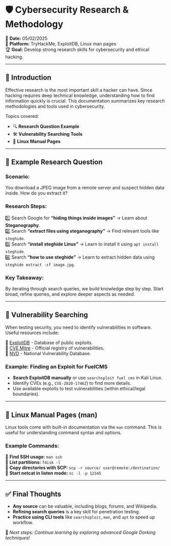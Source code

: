 # 🛡️ Cybersecurity Research & Methodology

📅 **Date:** 05/02/2025  
🔗 **Platform:** TryHackMe, ExploitDB, Linux man pages  
🏆 **Goal:** Develop strong research skills for cybersecurity and ethical hacking.  

---

## 📌 Introduction
Effective research is the most important skill a hacker can have. Since hacking requires deep technical knowledge, understanding how to find information quickly is crucial. This documentation summarizes key research methodologies and tools used in cybersecurity.

Topics covered:
- 🔍 **Research Question Example**
- 🛠 **Vulnerability Searching Tools**
- 🐧 **Linux Manual Pages**

---

## 🎯 Example Research Question

### **Scenario**:
You download a JPEG image from a remote server and suspect hidden data inside. How do you extract it?

### **Research Steps:**
1️⃣ Search Google for **“hiding things inside images”** → Learn about **Steganography**.  
2️⃣ Search **“extract files using steganography”** → Find relevant tools like `steghide`.  
3️⃣ Search **“install steghide Linux”** → Learn to install it using `apt install steghide`.  
4️⃣ Search **“how to use steghide”** → Learn to extract hidden data using `steghide extract -sf image.jpg`.  

### **Key Takeaway:**
By iterating through search queries, we build knowledge step by step. Start broad, refine queries, and explore deeper aspects as needed.

---

## 🔎 Vulnerability Searching
When testing security, you need to identify vulnerabilities in software. Useful resources include:

🔹 [ExploitDB](https://www.exploit-db.com/) - Database of public exploits.  
🔹 [CVE Mitre](https://cve.mitre.org/) - Official registry of vulnerabilities.  
🔹 [NVD](https://nvd.nist.gov/) - National Vulnerability Database.

### **Example: Finding an Exploit for FuelCMS**
- **Search ExploitDB manually** or use `searchsploit fuel cms` in Kali Linux.
- Identify CVEs (e.g., `CVE-2020-17462`) to find more details.
- Use available exploits to test vulnerabilities (within ethical/legal boundaries).

---

## 🐧 Linux Manual Pages (man)
Linux tools come with built-in documentation via the `man` command. This is useful for understanding command syntax and options.

### **Example Commands:**
📌 **Find SSH usage:** `man ssh`  
📌 **List partitions:** `fdisk -l`  
📌 **Copy directories with SCP:** `scp -r source/ user@remote:/destination/`  
📌 **Start netcat in listen mode:** `nc -l -p 12345`  

---

## ✅ **Final Thoughts**
- **Any source** can be valuable, including blogs, forums, and Wikipedia.
- **Refining search queries** is a key skill for penetration testing.
- **Practice using CLI tools** like `searchsploit`, `man`, and `apt` to speed up workflow.

🚀 *Next steps: Continue learning by exploring advanced Google Dorking techniques!*
